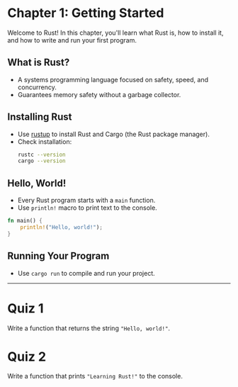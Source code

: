 # Chapter 1: Getting Started

Welcome to Rust! In this chapter, you'll learn what Rust is, how to install it, and how to write and run your first program.

## What is Rust?
- A systems programming language focused on safety, speed, and concurrency.
- Guarantees memory safety without a garbage collector.

## Installing Rust
- Use [rustup](https://rustup.rs/) to install Rust and Cargo (the Rust package manager).
- Check installation:
  ```sh
  rustc --version
  cargo --version
  ```

## Hello, World!
- Every Rust program starts with a `main` function.
- Use `println!` macro to print text to the console.

```rust
fn main() {
    println!("Hello, world!");
}
```

## Running Your Program
- Use `cargo run` to compile and run your project.

---

# Quiz 1
Write a function that returns the string `"Hello, world!"`.

# Quiz 2
Write a function that prints `"Learning Rust!"` to the console.
